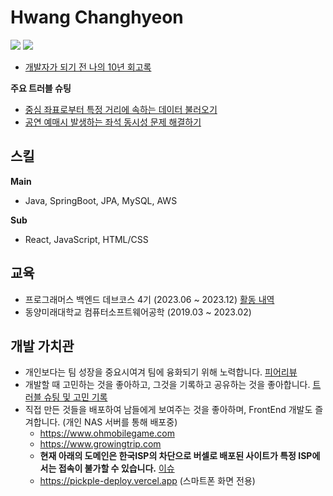     
  # Hwang Changhyeon

 <a href="https://docs.google.com/document/d/1rujAM8smMXr1kGjzhu4nFqu-Kp7xwO1GSFnssAOe4b4/edit?usp=sharing"><img src="https://img.shields.io/badge/Resume-white?style=flat-square&logo=googledocs&logoColor=black"/></a>
 <a href="https://hchanghyeon.github.io/dev-blog"><img src="https://img.shields.io/badge/Blog-black?style=flat-square&logo=Blogger&logoColor=white"/></a>

- <a href="https://hchanghyeon.github.io/dev-blog/20's_review"> 개발자가 되기 전 나의 10년 회고록</a>

**주요 트러블 슈팅**
- <a href="https://hchanghyeon.github.io/dev-blog/15">중심 좌표로부터 특정 거리에 속하는 데이터 불러오기</a>
- <a href="https://hchanghyeon.github.io/dev-blog/5">공연 예매시 발생하는 좌석 동시성 문제 해결하기</a>

## 스킬
**Main**
- Java, SpringBoot, JPA, MySQL, AWS

**Sub**
- React, JavaScript, HTML/CSS

## 교육
- 프로그래머스 백엔드 데브코스 4기 (2023.06 ~ 2023.12) <a href="https://github.com/Hchanghyeon/programmers-backend-devcourse">활동 내역</a> 
- 동양미래대학교 컴퓨터소프트웨어공학 (2019.03 ~ 2023.02)

## 개발 가치관
- 개인보다는 팀 성장을 중요시여겨 팀에 융화되기 위해 노력합니다. [피어리뷰](https://github.com/Hchanghyeon/programmers-backend-devcourse?tab=readme-ov-file#%ED%94%BC%EC%96%B4%EB%A6%AC%EB%B7%B0)</a>
- 개발할 때 고민하는 것을 좋아하고, 그것을 기록하고 공유하는 것을 좋아합니다. <a href="https://github.com/Hchanghyeon/dev-troubleshooting/tree/main">트러블 슈팅 및 고민 기록</a>
- 직접 만든 것들을 배포하여 남들에게 보여주는 것을 좋아하며, FrontEnd 개발도 즐겨합니다. (개인 NAS 서버를 통해 배포중)
   - https://www.ohmobilegame.com
   - https://www.growingtrip.com
   - **현재 아래의 도메인은 한국ISP의 차단으로 버셀로 배포된 사이트가 특정 ISP에서는 접속이 불가할 수 있습니다.** <a href="https://github.com/orgs/vercel/discussions/6807">이슈</a>
   - https://pickple-deploy.vercel.app (스마트폰 화면 전용)
